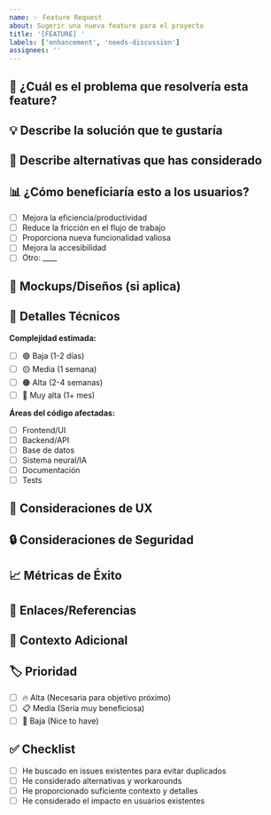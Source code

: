 ```yaml
---
name: ✨ Feature Request
about: Sugerir una nueva feature para el proyecto
title: '[FEATURE] '
labels: ['enhancement', 'needs-discussion']
assignees: ''
---
```


## 🎯 **¿Cuál es el problema que resolvería esta feature?**

<!-- Descripción clara del problema o necesidad que motivó esta solicitud -->
<!-- Ejemplo: "Me frustra cuando tengo que hacer X porque..." -->

## 💡 **Describe la solución que te gustaría**

<!-- Descripción clara y concisa de lo que quieres que pase -->

## 🔄 **Describe alternativas que has considerado**

<!-- Descripción de cualquier solución o feature alternativa que hayas considerado -->

## 📊 **¿Cómo beneficiaría esto a los usuarios?**

<!-- Explica el impacto positivo en la experiencia del usuario -->

- [ ] Mejora la eficiencia/productividad
- [ ] Reduce la fricción en el flujo de trabajo
- [ ] Proporciona nueva funcionalidad valiosa
- [ ] Mejora la accesibilidad
- [ ] Otro: ____

## 🎨 **Mockups/Diseños (si aplica)**

<!-- Agrega cualquier mockup, wireframe o diseño que tengas -->

## 🔧 **Detalles Técnicos**

**Complejidad estimada:**
- [ ] 🟢 Baja (1-2 días)
- [ ] 🟡 Media (1 semana)
- [ ] 🟠 Alta (2-4 semanas)
- [ ] 🔴 Muy alta (1+ mes)

**Áreas del código afectadas:**
- [ ] Frontend/UI
- [ ] Backend/API
- [ ] Base de datos
- [ ] Sistema neural/IA
- [ ] Documentación
- [ ] Tests

## 📱 **Consideraciones de UX**

<!-- ¿Cómo afectaría esto a la experiencia del usuario? -->

## 🔒 **Consideraciones de Seguridad**

<!-- ¿Hay algún aspecto de seguridad a considerar? -->

## 📈 **Métricas de Éxito**

<!-- ¿Cómo mediríamos el éxito de esta feature? -->

## 🔗 **Enlaces/Referencias**

<!-- Links a documentación, ejemplos, competitors, etc. -->

## 💬 **Contexto Adicional**

<!-- Cualquier otra información relevante -->

## 🏷️ **Prioridad**

- [ ] 🔥 Alta (Necesaria para objetivo próximo)
- [ ] 📋 Media (Sería muy beneficiosa)
- [ ] 📝 Baja (Nice to have)

## ✅ **Checklist**

- [ ] He buscado en issues existentes para evitar duplicados
- [ ] He considerado alternativas y workarounds
- [ ] He proporcionado suficiente contexto y detalles
- [ ] He considerado el impacto en usuarios existentes
